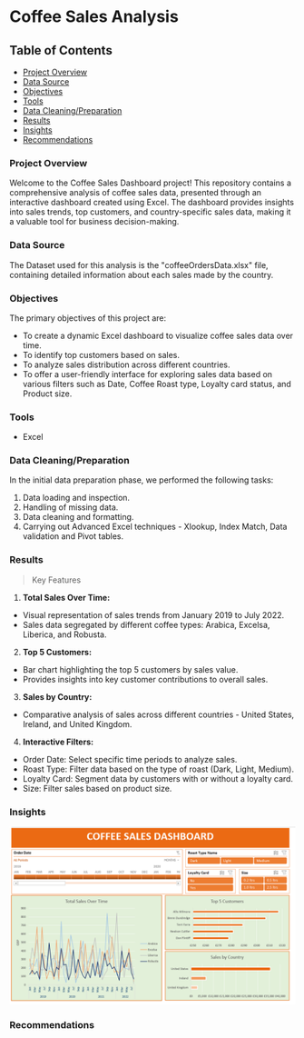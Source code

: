 # Coffee Sales Analysis

## Table of Contents
- [Project Overview](Project-Overview) 
- [Data Source](Data-Source)
- [Objectives](Objectives)
- [Tools](Tools)
- [Data Cleaning/Preparation](Data-Cleaning/Preparation)
- [Results](Results)
- [Insights](Insights)
- [Recommendations](Recommendations)

### Project Overview 
Welcome to the Coffee Sales Dashboard project! This repository contains a comprehensive analysis of coffee sales data, presented through an interactive dashboard created using Excel. The dashboard provides insights into sales trends, top customers, and country-specific sales data, making it a valuable tool for business decision-making.

### Data Source
The Dataset used for this analysis is the "coffeeOrdersData.xlsx" file, containing detailed information about each sales made by the country. 

### Objectives
The primary objectives of this project are:

- To create a dynamic Excel dashboard to visualize coffee sales data over time.
- To identify top customers based on sales.
- To analyze sales distribution across different countries.
- To offer a user-friendly interface for exploring sales data based on various filters such as Date, Coffee Roast type, Loyalty card status, and Product size.

### Tools
- Excel 

### Data Cleaning/Preparation
In the initial data preparation phase, we performed the following tasks:
1. Data loading and inspection.
2. Handling of missing data.
3. Data cleaning and formatting.
4. Carrying out Advanced Excel techniques - Xlookup, Index Match, Data validation and Pivot tables.

### Results
>Key Features
1. **Total Sales Over Time:**
- Visual representation of sales trends from January 2019 to July 2022.
- Sales data segregated by different coffee types: Arabica, Excelsa, Liberica, and Robusta.

2. **Top 5 Customers:**
- Bar chart highlighting the top 5 customers by sales value.
- Provides insights into key customer contributions to overall sales.

3. **Sales by Country:**
- Comparative analysis of sales across different countries - United States, Ireland, and United Kingdom.
 
4. **Interactive Filters:**
- Order Date: Select specific time periods to analyze sales.
- Roast Type: Filter data based on the type of roast (Dark, Light, Medium).
- Loyalty Card: Segment data by customers with or without a loyalty card.
- Size: Filter sales based on product size.

### Insights
![Coffee Sales Dashboard](coffee_sales_dashbord.png)

### Recommendations

